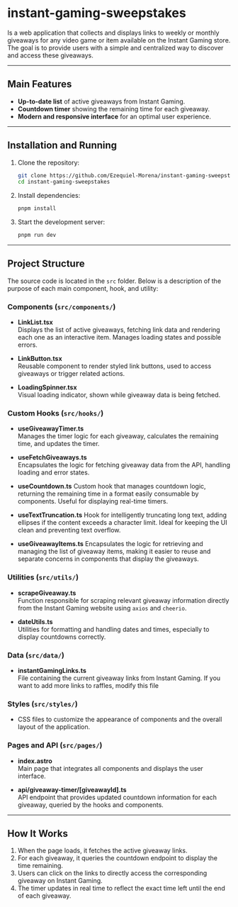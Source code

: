 
  # instant-gaming-sweepstakes

Is a web application that collects and displays links to weekly or monthly giveaways for any video game or item available on the Instant Gaming store. The goal is to provide users with a simple and centralized way to discover and access these giveaways.

---

## Main Features

- **Up-to-date list** of active giveaways from Instant Gaming.
- **Countdown timer** showing the remaining time for each giveaway.
- **Modern and responsive interface** for an optimal user experience.

---

## Installation and Running

1. Clone the repository:
   ```bash
   git clone https://github.com/Ezequiel-Morena/instant-gaming-sweepstakes.git
   cd instant-gaming-sweepstakes
   ```
2. Install dependencies:
   ```bash
   pnpm install
   ```
3. Start the development server:
   ```bash
   pnpm run dev
   ```

---

## Project Structure

The source code is located in the `src` folder. Below is a description of the purpose of each main component, hook, and utility:

### Components (`src/components/`)

- **LinkList.tsx**  
  Displays the list of active giveaways, fetching link data and rendering each one as an interactive item. Manages loading states and possible errors.

- **LinkButton.tsx**  
  Reusable component to render styled link buttons, used to access giveaways or trigger related actions.

- **LoadingSpinner.tsx**  
  Visual loading indicator, shown while giveaway data is being fetched.

### Custom Hooks (`src/hooks/`)

- **useGiveawayTimer.ts**  
  Manages the timer logic for each giveaway, calculates the remaining time, and updates the timer.

- **useFetchGiveaways.ts**  
  Encapsulates the logic for fetching giveaway data from the API, handling loading and error states.

- **useCountdown.ts**
  Custom hook that manages countdown logic, returning the remaining time in a format easily consumable by components. Useful for displaying real-time timers.

- **useTextTruncation.ts**
  Hook for intelligently truncating long text, adding ellipses if the content exceeds a character limit. Ideal for keeping the UI clean and preventing text overflow.

- **useGiveawayItems.ts**
  Encapsulates the logic for retrieving and managing the list of giveaway items, making it easier to reuse and separate concerns in components that display the giveaways.

### Utilities (`src/utils/`)

- **scrapeGiveaway.ts**  
  Function responsible for scraping relevant giveaway information directly from the Instant Gaming website using `axios` and `cheerio`.

- **dateUtils.ts**  
  Utilities for formatting and handling dates and times, especially to display countdowns correctly.

### Data (`src/data/`)

- **instantGamingLinks.ts**  
  File containing the current giveaway links from Instant Gaming. If you want to add more links to raffles, modify this file

### Styles (`src/styles/`)

- CSS files to customize the appearance of components and the overall layout of the application.

### Pages and API (`src/pages/`)

- **index.astro**  
  Main page that integrates all components and displays the user interface.

- **api/giveaway-timer/[giveawayId].ts**  
  API endpoint that provides updated countdown information for each giveaway, queried by the hooks and components.

---

## How It Works

1. When the page loads, it fetches the active giveaway links.
2. For each giveaway, it queries the countdown endpoint to display the time remaining.
3. Users can click on the links to directly access the corresponding giveaway on Instant Gaming.
4. The timer updates in real time to reflect the exact time left until the end of each giveaway.   
